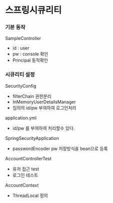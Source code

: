 # 스프링시큐리티

### 기본 동작
SampleController
 - id : user
 - pw : console 확인
 - Principal 동작확인

### 시큐리티 설정
SecurityConfig
 - filterChain 권한분리
 - InMemoryUserDetailsManager
  - 임의의 id/pw 부여하여 로그인처리
 
application.yml
 - id/pw 를 부여하여 처리할수 있다.

 
 SpringSecurityApplication
 - passwordEncoder pw 저장방식을 bean으로 등록
 
 
 AccountControllerTest
 - 유저 접근 test
 - 로그인 테스트
 
 
 AccountContext
 - ThreadLocal 정의